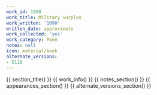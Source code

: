 ```yaml
---
work_id: 1998
work_title: Military Surplus
work_written: '1990'
written_date: approximate
work_collected: 'yes'
work_category: Poem
notes: null
icon: material/book
alternate_versions:
- 5116
---
```


{{ section_title() }}
{{ work_info() }}
{{ notes_section() }}
{{ appearances_section() }}
{{ alternate_versions_section() }}